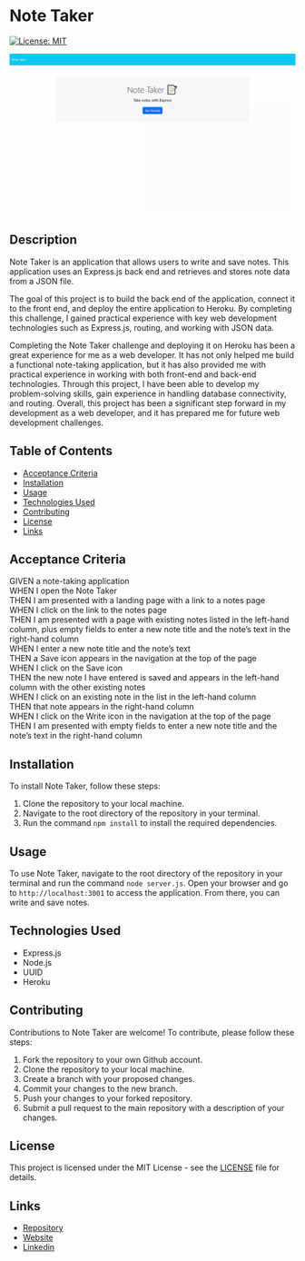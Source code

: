 # Note Taker

[![License: MIT](https://img.shields.io/badge/License-MIT-yellow.svg)](https://opensource.org/licenses/MIT)

![Site Image](./assets/images/websitegif.gif)

## Description

Note Taker is an application that allows users to write and save notes. This application uses an Express.js back end and retrieves and stores note data from a JSON file.

The goal of this project is to build the back end of the application, connect it to the front end, and deploy the entire application to Heroku. By completing this challenge, I gained practical experience with key web development technologies such as Express.js, routing, and working with JSON data.

Completing the Note Taker challenge and deploying it on Heroku has been a great experience for me as a web developer. It has not only helped me build a functional note-taking application, but it has also provided me with practical experience in working with both front-end and back-end technologies. Through this project, I have been able to develop my problem-solving skills, gain experience in handling database connectivity, and routing. Overall, this project has been a significant step forward in my development as a web developer, and it has prepared me for future web development challenges.

## Table of Contents

- [Acceptance Criteria](#acceptance-criteria)
- [Installation](#installation)
- [Usage](#usage)
- [Technologies Used](#technologies-used)
- [Contributing](#contributing)
- [License](#license)
- [Links](#links)

## Acceptance Criteria

GIVEN a note-taking application<br>
WHEN I open the Note Taker<br>
THEN I am presented with a landing page with a link to a notes page<br>
WHEN I click on the link to the notes page<br>
THEN I am presented with a page with existing notes listed in the left-hand column, plus empty fields to enter a new note title and the note’s text in the right-hand column<br>
WHEN I enter a new note title and the note’s text<br>
THEN a Save icon appears in the navigation at the top of the page<br>
WHEN I click on the Save icon<br>
THEN the new note I have entered is saved and appears in the left-hand column with the other existing notes<br>
WHEN I click on an existing note in the list in the left-hand column<br>
THEN that note appears in the right-hand column<br>
WHEN I click on the Write icon in the navigation at the top of the page<br>
THEN I am presented with empty fields to enter a new note title and the note’s text in the right-hand column<br>

## Installation

To install Note Taker, follow these steps:

1. Clone the repository to your local machine.
2. Navigate to the root directory of the repository in your terminal.
3. Run the command `npm install` to install the required dependencies.

## Usage

To use Note Taker, navigate to the root directory of the repository in your terminal and run the command `node server.js`. Open your browser and go to `http://localhost:3001` to access the application. From there, you can write and save notes.

## Technologies Used

- Express.js
- Node.js
- UUID
- Heroku

## Contributing

Contributions to Note Taker are welcome! To contribute, please follow these steps:

1. Fork the repository to your own Github account.
2. Clone the repository to your local machine.
3. Create a branch with your proposed changes.
4. Commit your changes to the new branch.
5. Push your changes to your forked repository.
6. Submit a pull request to the main repository with a description of your changes.

## License

This project is licensed under the MIT License - see the [LICENSE](./LICENSE) file for details. 

## Links
- [Repository](https://github.com/seantamturk/note-taker)
- [Website](https://note-taker-seantamturk.herokuapp.com/)
- [Linkedin](https://www.linkedin.com/in/sean-tamturk-8253b722a/)